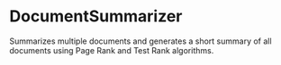 # DocumentSummarizer
Summarizes multiple documents and generates a short summary of all documents using Page Rank and Test Rank algorithms.
